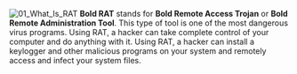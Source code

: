 ![01_What_Is_RAT](https://user-images.githubusercontent.com/90869009/158049224-9ee5f8e4-d0cd-4bec-9d38-c4c29b38f3ad.jpg)
**Bold RAT** stands for **Bold Remote Access Trojan** or **Bold Remote Administration Tool**. This type of tool is one of the most dangerous virus programs. Using RAT, a hacker can take complete control of your computer and do anything with it. Using RAT, a hacker can install a keylogger and other malicious programs on your system and remotely access and infect your system files.



